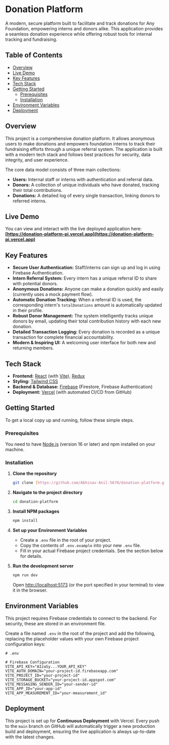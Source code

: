 # Donation Platform

A modern, secure platform built to facilitate and track donations for Any Foundation, empowering interns and donors alike. This application provides a seamless donation experience while offering robust tools for internal tracking and fundraising.

## Table of Contents

- [Overview](#overview)
- [Live Demo](#live-demo)
- [Key Features](#key-features)
- [Tech Stack](#tech-stack)
- [Getting Started](#getting-started)
  - [Prerequisites](#prerequisites)
  - [Installation](#installation)
- [Environment Variables](#environment-variables)
- [Deployment](#deployment)

## Overview

This project is a comprehensive donation platform. It allows anonymous users to make donations and empowers foundation interns to track their fundraising efforts through a unique referral system. The application is built with a modern tech stack and follows best practices for security, data integrity, and user experience.

The core data model consists of three main collections:
- **Users:** Internal staff or interns with authentication and referral data.
- **Donors:** A collection of unique individuals who have donated, tracking their total contributions.
- **Donations:** A detailed log of every single transaction, linking donors to referred interns.

## Live Demo

You can view and interact with the live deployed application here:
**[https://donation-platform-pi.vercel.app](https://donation-platform-pi.vercel.app)**

## Key Features

- **Secure User Authentication:** Staff/interns can sign up and log in using Firebase Authentication.
- **Intern Referral System:** Every intern has a unique referral ID to share with potential donors.
- **Anonymous Donations:** Anyone can make a donation quickly and easily (currently uses a mock payment flow).
- **Automatic Donation Tracking:** When a referral ID is used, the corresponding intern's `totalDonations` amount is automatically updated in their profile.
- **Robust Donor Management:** The system intelligently tracks unique donors by email, updating their total contribution history with each new donation.
- **Detailed Transaction Logging:** Every donation is recorded as a unique transaction for complete financial accountability.
- **Modern & Inspiring UI:** A welcoming user interface for both new and returning members.

## Tech Stack

- **Frontend:** [React](https://reactjs.org/) (with [Vite](https://vitejs.dev/)), [Redux](https://redux.js.org/)
- **Styling:** [Tailwind CSS](https://tailwindcss.com/)
- **Backend & Database:** [Firebase](https://firebase.google.com/) (Firestore, Firebase Authentication)
- **Deployment:** [Vercel](https://vercel.com/) (with automated CI/CD from GitHub)

## Getting Started

To get a local copy up and running, follow these simple steps.

### Prerequisites

You need to have [Node.js](https://nodejs.org/en/) (version 16 or later) and npm installed on your machine.

### Installation

1.  **Clone the repository**
    ```sh
    git clone [https://github.com/Abhinav-Anil-5670/donation-platform.git](https://github.com/Abhinav-Anil-5670/donation-platform.git)
    ```
2.  **Navigate to the project directory**
    ```sh
    cd donation-platform
    ```
3.  **Install NPM packages**
    ```sh
    npm install
    ```
4.  **Set up your Environment Variables**
    - Create a `.env` file in the root of your project.
    - Copy the contents of `.env.example` into your new `.env` file.
    - Fill in your actual Firebase project credentials. See the section below for details.

5.  **Run the development server**
    ```sh
    npm run dev
    ```
    Open [http://localhost:5173](http://localhost:5173) (or the port specified in your terminal) to view it in the browser.

## Environment Variables

This project requires Firebase credentials to connect to the backend. For security, these are stored in an environment file.

Create a file named `.env` in the root of the project and add the following, replacing the placeholder values with your own Firebase project configuration keys:

```env
# .env

# Firebase Configuration
VITE_API_KEY="AIzaSy...YOUR_API_KEY"
VITE_AUTH_DOMAIN="your-project-id.firebaseapp.com"
VITE_PROJECT_ID="your-project-id"
VITE_STORAGE_BUCKET="your-project-id.appspot.com"
VITE_MESSAGING_SENDER_ID="your-sender-id"
VITE_APP_ID="your-app-id"
VITE_APP_MEASUREMENT_ID="your-measurement_id"
```

## Deployment

This project is set up for **Continuous Deployment** with Vercel. Every push to the `main` branch on GitHub will automatically trigger a new production build and deployment, ensuring the live application is always up-to-date with the latest changes.
